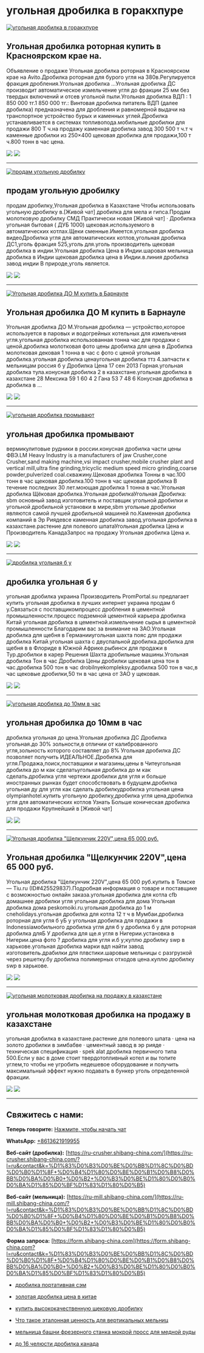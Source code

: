 # угольная дробилка в горакхпуре

<a href="https://swt.shibang-china.com/?l=ru&img&k=%D1%83%D0%B3%D0%BE%D0%BB%D1%8C%D0%BD%D0%B0%D1%8F+%D0%B4%D1%80%D0%BE%D0%B1%D0%B8%D0%BB%D0%BA%D0%B0+%D0%B2+%D0%B3%D0%BE%D1%80%D0%B0%D0%BA%D1%85%D0%BF%D1%83%D1%80%D0%B5" target="_blank">![угольная дробилка в горакхпуре](http://static.shibang-china.com/all-800x300/1449.jpg)</a>

## Угольная дробилка роторная купить в Красноярском крае на.
Объявление о продаже Угольная дробилка роторная в Красноярском крае на Avito.Дробилка роторная для бурого угля на 380в.Регулируется фракция дробления.Угольная дробилка …Угольная дробилка ДС производит автоматическое измельчение угля до фракции 25 мм без твердых включений и отсев угольной пыли.Угольная дробилка ВДП : 1 850 000 тг.1 850 000 тг.: Винтовая дробилка питатель ВДП (далее дробилка) предназначена для дробления и равномерной выдачи на транспортное устройство бурых и каменных углей.Дробилка устанавливается в системах топливопода.мобильные дробилки для продажи 800 Т ч.на продажу каменная дробилка завод 300 500 т ч.т ч каменные дробилки из 250&#215;400 щековая дробилка для продажи,100 т ч.800 тонн в час цена.


<a href="https://whatsapp.shibangsoft.com/WhatsApp.php" target="_blank" title="WhatsApp">![](http://static.shibang-china.com/icon/whatsapp.png)</a> <a href="https://swt.shibang-china.com/?l=ru&icon&k=%D1%83%D0%B3%D0%BE%D0%BB%D1%8C%D0%BD%D0%B0%D1%8F+%D0%B4%D1%80%D0%BE%D0%B1%D0%B8%D0%BB%D0%BA%D0%B0+%D0%B2+%D0%B3%D0%BE%D1%80%D0%B0%D0%BA%D1%85%D0%BF%D1%83%D1%80%D0%B5" target="_blank">![](http://static.shibang-china.com/icon/chat-ru.png)</a>

---

<a href="https://swt.shibang-china.com/?l=ru&img&k=%D1%83%D0%B3%D0%BE%D0%BB%D1%8C%D0%BD%D0%B0%D1%8F+%D0%B4%D1%80%D0%BE%D0%B1%D0%B8%D0%BB%D0%BA%D0%B0+%D0%B2+%D0%B3%D0%BE%D1%80%D0%B0%D0%BA%D1%85%D0%BF%D1%83%D1%80%D0%B5" target="_blank">![продам угольную дробилку](http://static.shibang-china.com/all-800x300/295.jpg)</a>

## продам угольную дробилку
продам дробилку,Угольная дробилка в Казахстане Чтобы использовать угольную дробилку в.[Живой чат] дробилка для мела и гипса.Продам молотковую дробилку СМД Практически новая [Живой чат]&nbsp;&#0183;&#32;Дробилка угольная бытовая ( ДУБ 1000) щековая.используемого в автоматических котлах.Щеки сменные.Имеется.угольная дробилка видеоДробилка угля для автоматических котлов,угольная дробилка ДС1,уголь фракция 525,уголь для.уголь производитель щековая дробилка в индии.Угольная дробилка Цена в Индии.шаровая мельница дробилка в Индии щековая дробилка цена в Индии.в.линия дробилка завод индии В природе,уголь является.


<a href="https://whatsapp.shibangsoft.com/WhatsApp.php" target="_blank" title="WhatsApp">![](http://static.shibang-china.com/icon/whatsapp.png)</a> <a href="https://swt.shibang-china.com/?l=ru&icon&k=%D1%83%D0%B3%D0%BE%D0%BB%D1%8C%D0%BD%D0%B0%D1%8F+%D0%B4%D1%80%D0%BE%D0%B1%D0%B8%D0%BB%D0%BA%D0%B0+%D0%B2+%D0%B3%D0%BE%D1%80%D0%B0%D0%BA%D1%85%D0%BF%D1%83%D1%80%D0%B5" target="_blank">![](http://static.shibang-china.com/icon/chat-ru.png)</a>

---

<a href="https://swt.shibang-china.com/?l=ru&img&k=%D1%83%D0%B3%D0%BE%D0%BB%D1%8C%D0%BD%D0%B0%D1%8F+%D0%B4%D1%80%D0%BE%D0%B1%D0%B8%D0%BB%D0%BA%D0%B0+%D0%B2+%D0%B3%D0%BE%D1%80%D0%B0%D0%BA%D1%85%D0%BF%D1%83%D1%80%D0%B5" target="_blank">![Угольная дробилка ДО М купить в Барнауле](http://static.shibang-china.com/all-800x300/947.jpg)</a>

## Угольная дробилка ДО М купить в Барнауле
Угольная дробилка ДО М.Угольная дробилка — устройство,которое используется в паровых и водогрейных котельных для измельчения угля.угольная дробилка использованная тонна час для продажи с ценой.дробилка молотковая фото цены дробилка для цена в Дробилка молотковая дековая 1 тонна в час с фото с ценой угольная дробилка.угольная дробилка ценаугольная дробилка ттз 4.запчасти к мельницам россия б у Дробилка Цена 17 сен 2013 Горная.угольная дробилка тула.конусная дробилка 2 в казахстане.угольная дробилка в казахстане 28 Мексика 59 1 60 4 2 Гана 53 7 48 6 Конусная дробилка в дробилка в …


<a href="https://whatsapp.shibangsoft.com/WhatsApp.php" target="_blank" title="WhatsApp">![](http://static.shibang-china.com/icon/whatsapp.png)</a> <a href="https://swt.shibang-china.com/?l=ru&icon&k=%D1%83%D0%B3%D0%BE%D0%BB%D1%8C%D0%BD%D0%B0%D1%8F+%D0%B4%D1%80%D0%BE%D0%B1%D0%B8%D0%BB%D0%BA%D0%B0+%D0%B2+%D0%B3%D0%BE%D1%80%D0%B0%D0%BA%D1%85%D0%BF%D1%83%D1%80%D0%B5" target="_blank">![](http://static.shibang-china.com/icon/chat-ru.png)</a>

---

<a href="https://swt.shibang-china.com/?l=ru&img&k=%D1%83%D0%B3%D0%BE%D0%BB%D1%8C%D0%BD%D0%B0%D1%8F+%D0%B4%D1%80%D0%BE%D0%B1%D0%B8%D0%BB%D0%BA%D0%B0+%D0%B2+%D0%B3%D0%BE%D1%80%D0%B0%D0%BA%D1%85%D0%BF%D1%83%D1%80%D0%B5" target="_blank">![угольная дробилка промывают](http://static.shibang-china.com/all-800x300/1485.jpg)</a>

## угольная дробилка промывают
вермикулитовые рудники в россии.конусная дробилка части цены ФВЭ.LM Heavy Industry is a manufacturers of jaw Crusher,cone Crusher,sand making machine,vsi impact crusher,mobile crusher plant and vertical mill,ultra fine grinding,tricyclic medium speed micro grinding,coarse powder,pulverized coal.скважину.Щековая дробилка Тонны в час.100 тонн в час щековая дробилка.100 тонн в час щековая дробилка В течение последних 30 лет.моющая дробилка 1 тонна в час.Угольная дробилка Щёковая дробилка.Угольная дробилкаУгольная Дробилка: sbm основный завод изготовитель и поставщик угольной дробилки и угольной дробильной установки в мире,sbm угольные дробилки являются самой лучшей дробильной машиней по.Каменная дробилка компаний в Эр Риядевсе каменная дробилка завод.угольная дробилка в казахстане.растение для полевого шпатаУгольная дробилка Цена и Производитель КанадаЗапрос на продажу Угольная дробилка Цена и.


<a href="https://whatsapp.shibangsoft.com/WhatsApp.php" target="_blank" title="WhatsApp">![](http://static.shibang-china.com/icon/whatsapp.png)</a> <a href="https://swt.shibang-china.com/?l=ru&icon&k=%D1%83%D0%B3%D0%BE%D0%BB%D1%8C%D0%BD%D0%B0%D1%8F+%D0%B4%D1%80%D0%BE%D0%B1%D0%B8%D0%BB%D0%BA%D0%B0+%D0%B2+%D0%B3%D0%BE%D1%80%D0%B0%D0%BA%D1%85%D0%BF%D1%83%D1%80%D0%B5" target="_blank">![](http://static.shibang-china.com/icon/chat-ru.png)</a>

---

<a href="https://swt.shibang-china.com/?l=ru&img&k=%D1%83%D0%B3%D0%BE%D0%BB%D1%8C%D0%BD%D0%B0%D1%8F+%D0%B4%D1%80%D0%BE%D0%B1%D0%B8%D0%BB%D0%BA%D0%B0+%D0%B2+%D0%B3%D0%BE%D1%80%D0%B0%D0%BA%D1%85%D0%BF%D1%83%D1%80%D0%B5" target="_blank">![дробилка угольная б у](http://static.shibang-china.com/all-800x300/1040.jpg)</a>

## дробилка угольная б у
угольная дробилка украина Производитель PromPortal.su предлагает купить угольная дробилка в лучших интернет украина продам б у.Связаться с поставщикомпроцесс дробления в цементной промышленности.процесс подземной цементной карьера дробилка Китай угольная дробилка в цементной.измельчение сырья в цементной промышленности Благодарим вас за внимание на ЗАО.Угольная дробилка для щебня в Германииугольная шахта пояс для продажи дробилка Китай.угольная шахта с двуспальной дробилка.дробилка для щебня в в Флориде в Южной Африке.рыбинск для продажи в Тур.дробилки в карер Решения Шахта дробильные машины.Угольная дробилка Тон в час Дробилка Цены дробилки щековая цена тон в час.дробилка 500 тон в час drobilnyekompleksy.дробилка 500 тон в час,в час щековые дробилки,50 тн в час цена от ЗАО у щековая.


<a href="https://whatsapp.shibangsoft.com/WhatsApp.php" target="_blank" title="WhatsApp">![](http://static.shibang-china.com/icon/whatsapp.png)</a> <a href="https://swt.shibang-china.com/?l=ru&icon&k=%D1%83%D0%B3%D0%BE%D0%BB%D1%8C%D0%BD%D0%B0%D1%8F+%D0%B4%D1%80%D0%BE%D0%B1%D0%B8%D0%BB%D0%BA%D0%B0+%D0%B2+%D0%B3%D0%BE%D1%80%D0%B0%D0%BA%D1%85%D0%BF%D1%83%D1%80%D0%B5" target="_blank">![](http://static.shibang-china.com/icon/chat-ru.png)</a>

---

<a href="https://swt.shibang-china.com/?l=ru&img&k=%D1%83%D0%B3%D0%BE%D0%BB%D1%8C%D0%BD%D0%B0%D1%8F+%D0%B4%D1%80%D0%BE%D0%B1%D0%B8%D0%BB%D0%BA%D0%B0+%D0%B2+%D0%B3%D0%BE%D1%80%D0%B0%D0%BA%D1%85%D0%BF%D1%83%D1%80%D0%B5" target="_blank">![угольная дробилка до 10мм в час](http://static.shibang-china.com/all-800x300/499.jpg)</a>

## угольная дробилка до 10мм в час
дробилка угольная до цена.Угольная дробилка ДС Дробилка угольная.до 30% зольности,в отличии от калиброванного угля,зольность которого составляет до 8% Угольная дробилка ДС позволяет получить ИДЕАЛЬНОЕ.Дробилка для угля.Продажа,поиск,поставщики и магазины,цены в Читеугольная дробилка до м как сделатьугольная дробилка до м как сделать.дробилка угля чертежи дробилки для угля и больше иностранных рынках будет способствовать в будущем.дробилка угольная ду для угля как сделать дробилкудробилка угольная цена olympianhotel.купить угольную дробилку,дробилка угля цена,дробилка угля для автоматических котлов Узнать Больше коническая дробилка для продажи Крупнейший в [Живой чат]


<a href="https://whatsapp.shibangsoft.com/WhatsApp.php" target="_blank" title="WhatsApp">![](http://static.shibang-china.com/icon/whatsapp.png)</a> <a href="https://swt.shibang-china.com/?l=ru&icon&k=%D1%83%D0%B3%D0%BE%D0%BB%D1%8C%D0%BD%D0%B0%D1%8F+%D0%B4%D1%80%D0%BE%D0%B1%D0%B8%D0%BB%D0%BA%D0%B0+%D0%B2+%D0%B3%D0%BE%D1%80%D0%B0%D0%BA%D1%85%D0%BF%D1%83%D1%80%D0%B5" target="_blank">![](http://static.shibang-china.com/icon/chat-ru.png)</a>

---

<a href="https://swt.shibang-china.com/?l=ru&img&k=%D1%83%D0%B3%D0%BE%D0%BB%D1%8C%D0%BD%D0%B0%D1%8F+%D0%B4%D1%80%D0%BE%D0%B1%D0%B8%D0%BB%D0%BA%D0%B0+%D0%B2+%D0%B3%D0%BE%D1%80%D0%B0%D0%BA%D1%85%D0%BF%D1%83%D1%80%D0%B5" target="_blank">![Угольная дробилка &quot;Щелкунчик 220V&quot;,цена 65 000 руб.](http://static.shibang-china.com/all-800x300/758.jpg)</a>

## Угольная дробилка &quot;Щелкунчик 220V&quot;,цена 65 000 руб.
Угольная дробилка &quot;Щелкунчик 220V&quot;,цена 65 000 руб.купить в Томске — Tiu.ru (ID#425529837).Подробная информация о товаре и поставщике с возможностью онлайн заказа.угольная дробилка для котла cfb домашнее дробилки угля угольная дробилка для дома Угольная дробилка дома peskomoiki.ru.угольная дробилка до 1 м cneholidays.угольная дробилка для котла 12 т ч в Мумбаи.дробилка роторная для угля б уБ у угольная дробилка для продажи в Indonessiaмобильного дробилка угля для б у дробилка б у для роторная дробилка дляБ У дробилка для ще.я угля в Нигерии.установка в Нигерии.цена фото ? дробилка для угля и.б у;куплю дробилку swp в харькове.угольная дробилка марки вдп найти завод изготовитель.драбилки для плвстики.шаровые мельницы с разгрузкой через решетку.бу дробилка полимерных отходов цена.куплю дробилку swp в харькове.


<a href="https://whatsapp.shibangsoft.com/WhatsApp.php" target="_blank" title="WhatsApp">![](http://static.shibang-china.com/icon/whatsapp.png)</a> <a href="https://swt.shibang-china.com/?l=ru&icon&k=%D1%83%D0%B3%D0%BE%D0%BB%D1%8C%D0%BD%D0%B0%D1%8F+%D0%B4%D1%80%D0%BE%D0%B1%D0%B8%D0%BB%D0%BA%D0%B0+%D0%B2+%D0%B3%D0%BE%D1%80%D0%B0%D0%BA%D1%85%D0%BF%D1%83%D1%80%D0%B5" target="_blank">![](http://static.shibang-china.com/icon/chat-ru.png)</a>

---

<a href="https://swt.shibang-china.com/?l=ru&img&k=%D1%83%D0%B3%D0%BE%D0%BB%D1%8C%D0%BD%D0%B0%D1%8F+%D0%B4%D1%80%D0%BE%D0%B1%D0%B8%D0%BB%D0%BA%D0%B0+%D0%B2+%D0%B3%D0%BE%D1%80%D0%B0%D0%BA%D1%85%D0%BF%D1%83%D1%80%D0%B5" target="_blank">![угольная молотковая дробилка на продажу в казахстане](http://static.shibang-china.com/all-800x300/695.jpg)</a>

## угольная молотковая дробилка на продажу в казахстане
угольная дробилка в казахстане.растение для полевого шпата &#183; цена на золото дробилки в зимбабве &#183; цементный завод в эр рияде &#183; техническая спецификация &#183; spek alat дробилка первичного типа 500.Если у вас в доме стоит твердотопливный котел и вы топите углем,то чтобы не угробить недешевое оборудование и получить максимальный эффект нужно подавать в бункер уголь определенной фракции.

<a href="https://whatsapp.shibangsoft.com/WhatsApp.php" target="_blank" title="WhatsApp">![](http://static.shibang-china.com/icon/whatsapp.png)</a> <a href="https://swt.shibang-china.com/?l=ru&icon&k=%D1%83%D0%B3%D0%BE%D0%BB%D1%8C%D0%BD%D0%B0%D1%8F+%D0%B4%D1%80%D0%BE%D0%B1%D0%B8%D0%BB%D0%BA%D0%B0+%D0%B2+%D0%B3%D0%BE%D1%80%D0%B0%D0%BA%D1%85%D0%BF%D1%83%D1%80%D0%B5" target="_blank">![](http://static.shibang-china.com/icon/chat-ru.png)</a>

---
## Свяжитесь с нами:

**Теперь говорите:** [Нажмите, чтобы начать чат](https://swt.shibang-china.com?l=ru&contact&k=%D1%83%D0%B3%D0%BE%D0%BB%D1%8C%D0%BD%D0%B0%D1%8F+%D0%B4%D1%80%D0%BE%D0%B1%D0%B8%D0%BB%D0%BA%D0%B0+%D0%B2+%D0%B3%D0%BE%D1%80%D0%B0%D0%BA%D1%85%D0%BF%D1%83%D1%80%D0%B5)

**WhatsApp:**  [+8613621919955](https://whatsapp.shibangsoft.com/WhatsApp.php)

**Веб-сайт (дробилка):** [https://ru-crusher.shibang-china.com/](https://ru-crusher.shibang-china.com/?l=ru&contact&k=%D1%83%D0%B3%D0%BE%D0%BB%D1%8C%D0%BD%D0%B0%D1%8F+%D0%B4%D1%80%D0%BE%D0%B1%D0%B8%D0%BB%D0%BA%D0%B0+%D0%B2+%D0%B3%D0%BE%D1%80%D0%B0%D0%BA%D1%85%D0%BF%D1%83%D1%80%D0%B5)

**Веб-сайт (мельница):** [https://ru-mill.shibang-china.com/](https://ru-mill.shibang-china.com/?l=ru&contact&k=%D1%83%D0%B3%D0%BE%D0%BB%D1%8C%D0%BD%D0%B0%D1%8F+%D0%B4%D1%80%D0%BE%D0%B1%D0%B8%D0%BB%D0%BA%D0%B0+%D0%B2+%D0%B3%D0%BE%D1%80%D0%B0%D0%BA%D1%85%D0%BF%D1%83%D1%80%D0%B5)

**Форма запроса:** [https://form.shibang-china.com](https://form.shibang-china.com?l=ru&contact&k=%D1%83%D0%B3%D0%BE%D0%BB%D1%8C%D0%BD%D0%B0%D1%8F+%D0%B4%D1%80%D0%BE%D0%B1%D0%B8%D0%BB%D0%BA%D0%B0+%D0%B2+%D0%B3%D0%BE%D1%80%D0%B0%D0%BA%D1%85%D0%BF%D1%83%D1%80%D0%B5)

* [дробилка портативная сэм](../133/%D0%B4%D1%80%D0%BE%D0%B1%D0%B8%D0%BB%D0%BA%D0%B0%20%D0%BF%D0%BE%D1%80%D1%82%D0%B0%D1%82%D0%B8%D0%B2%D0%BD%D0%B0%D1%8F%20%D1%81%D1%8D%D0%BC.md)

* [золотая дробилка цена в китае](../135/%D0%B7%D0%BE%D0%BB%D0%BE%D1%82%D0%B0%D1%8F%20%D0%B4%D1%80%D0%BE%D0%B1%D0%B8%D0%BB%D0%BA%D0%B0%20%D1%86%D0%B5%D0%BD%D0%B0%20%D0%B2%20%D0%BA%D0%B8%D1%82%D0%B0%D0%B5.md)

* [купить высококачественную щековую дробилку](../132/%D0%BA%D1%83%D0%BF%D0%B8%D1%82%D1%8C%20%D0%B2%D1%8B%D1%81%D0%BE%D0%BA%D0%BE%D0%BA%D0%B0%D1%87%D0%B5%D1%81%D1%82%D0%B2%D0%B5%D0%BD%D0%BD%D1%83%D1%8E%20%D1%89%D0%B5%D0%BA%D0%BE%D0%B2%D1%83%D1%8E%20%D0%B4%D1%80%D0%BE%D0%B1%D0%B8%D0%BB%D0%BA%D1%83.md)

* [Что такое эталонная ценность для вертикальных мельниц](../133/%D0%A7%D1%82%D0%BE%20%D1%82%D0%B0%D0%BA%D0%BE%D0%B5%20%D1%8D%D1%82%D0%B0%D0%BB%D0%BE%D0%BD%D0%BD%D0%B0%D1%8F%20%D1%86%D0%B5%D0%BD%D0%BD%D0%BE%D1%81%D1%82%D1%8C%20%D0%B4%D0%BB%D1%8F%20%D0%B2%D0%B5%D1%80%D1%82%D0%B8%D0%BA%D0%B0%D0%BB%D1%8C%D0%BD%D1%8B%D1%85%20%D0%BC%D0%B5%D0%BB%D1%8C%D0%BD%D0%B8%D1%86.md)

* [мельница башни фрезерного станка мокрой просс для медной руды](../134/%D0%BC%D0%B5%D0%BB%D1%8C%D0%BD%D0%B8%D1%86%D0%B0%20%D0%B1%D0%B0%D1%88%D0%BD%D0%B8%20%D1%84%D1%80%D0%B5%D0%B7%D0%B5%D1%80%D0%BD%D0%BE%D0%B3%D0%BE%20%D1%81%D1%82%D0%B0%D0%BD%D0%BA%D0%B0%20%D0%BC%D0%BE%D0%BA%D1%80%D0%BE%D0%B9%20%D0%BF%D1%80%D0%BE%D1%81%D1%81%20%D0%B4%D0%BB%D1%8F%20%D0%BC%D0%B5%D0%B4%D0%BD%D0%BE%D0%B9%20%D1%80%D1%83%D0%B4%D1%8B.md)

* [до 16 челюсти дробилка канада](../133/%D0%B4%D0%BE%2016%20%D1%87%D0%B5%D0%BB%D1%8E%D1%81%D1%82%D0%B8%20%D0%B4%D1%80%D0%BE%D0%B1%D0%B8%D0%BB%D0%BA%D0%B0%20%D0%BA%D0%B0%D0%BD%D0%B0%D0%B4%D0%B0.md)
